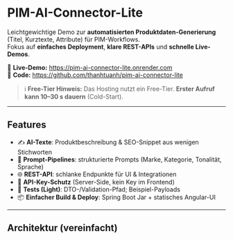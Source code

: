 # PIM-AI-Connector-Lite

Leichtgewichtige Demo zur **automatisierten Produktdaten-Generierung** (Titel, Kurztexte, Attribute) für PIM-Workflows.  
Fokus auf **einfaches Deployment**, **klare REST-APIs** und **schnelle Live-Demos**.

🔗 **Live-Demo:** https://pim-ai-connector-lite.onrender.com  
🧩 **Code:** https://github.com/thanhtuanh/pim-ai-connector-lite

> ℹ️ **Free-Tier Hinweis:** Das Hosting nutzt ein Free-Tier. **Erster Aufruf kann 10–30 s dauern** (Cold-Start).

---

## Features

- ✍️ **AI-Texte**: Produktbeschreibung & SEO-Snippet aus wenigen Stichworten
- 🧠 **Prompt-Pipelines**: strukturierte Prompts (Marke, Kategorie, Tonalität, Sprache)
- 🌐 **REST-API**: schlanke Endpunkte für UI & Integrationen
- 🔐 **API-Key-Schutz** (Server-Side, kein Key im Frontend)
- 🧪 **Tests (Light)**: DTO-/Validation-Pfad; Beispiel-Payloads
- 📦 **Einfacher Build & Deploy**: Spring Boot Jar + statisches Angular-UI

---

## Architektur (vereinfacht)


